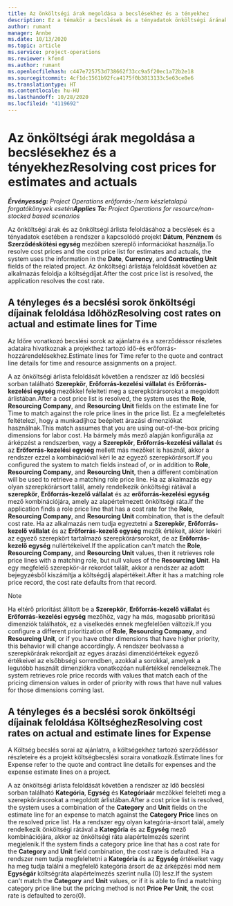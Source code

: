 ```yaml
---
title: Az önköltségi árak megoldása a becslésekhez és a tényekhez
description: Ez a témakör a becslések és a tényadatok önköltségi árának feloldásával kapcsolatban tartalmaz tájékoztatást.
author: rumant
manager: Annbe
ms.date: 10/13/2020
ms.topic: article
ms.service: project-operations
ms.reviewer: kfend
ms.author: rumant
ms.openlocfilehash: c447e725753d738662f33cc9a5f20ec1a72b2e18
ms.sourcegitcommit: 4cf1dc1561b92fca4175f0b3813133c5e63ce8e6
ms.translationtype: HT
ms.contentlocale: hu-HU
ms.lasthandoff: 10/28/2020
ms.locfileid: "4119692"
---
```

# <a name="resolving-cost-prices-for-estimates-and-actuals"></a><span data-ttu-id="fc1e0-103">Az önköltségi árak megoldása a becslésekhez és a tényekhez</span><span class="sxs-lookup"><span data-stu-id="fc1e0-103">Resolving cost prices for estimates and actuals</span></span>

<span data-ttu-id="fc1e0-104">_**Érvényesség:** Project Operations erőforrás-/nem készletalapú forgatókönyvek esetén_</span><span class="sxs-lookup"><span data-stu-id="fc1e0-104">_**Applies To:** Project Operations for resource/non-stocked based scenarios_</span></span>

<span data-ttu-id="fc1e0-105">Az önköltségi árak és az önköltségi árlista feloldásához a becslések és a tényadatok esetében a rendszer a kapcsolódó projekt **Dátum**, **Pénznem** és **Szerződéskötési egység** mezőiben szereplő információkat használja.</span><span class="sxs-lookup"><span data-stu-id="fc1e0-105">To resolve cost prices and the cost price list for estimates and actuals, the system uses the information in the **Date**, **Currency**, and **Contracting Unit** fields of the related project.</span></span> <span data-ttu-id="fc1e0-106">Az önköltségi árlistája feloldását követően az alkalmazás feloldja a költségdíjat.</span><span class="sxs-lookup"><span data-stu-id="fc1e0-106">After the cost price list is resolved, the application resolves the cost rate.</span></span>

## <a name="resolving-cost-rates-on-actual-and-estimate-lines-for-time"></a><span data-ttu-id="fc1e0-107">A tényleges és a becslési sorok önköltségi díjainak feloldása Időhöz</span><span class="sxs-lookup"><span data-stu-id="fc1e0-107">Resolving cost rates on actual and estimate lines for Time</span></span>

<span data-ttu-id="fc1e0-108">Az Időre vonatkozó becslési sorok az ajánlatra és a szerződéssor részletes adataira hivatkoznak a projekthez tartozó idő-és erőforrás-hozzárendelésekhez.</span><span class="sxs-lookup"><span data-stu-id="fc1e0-108">Estimate lines for Time refer to the quote and contract line details for time and resource assignments on a project.</span></span>

<span data-ttu-id="fc1e0-109">A az önköltségi árlista feloldását követően a rendszer az Idő becslési sorban található **Szerepkör**, **Erőforrás-kezelési vállalat** és **Erőforrás-kezelési egység** mezőkkel felelteti meg a szerepkörársorokat a megoldott árlistában.</span><span class="sxs-lookup"><span data-stu-id="fc1e0-109">After a cost price list is resolved, the system uses the **Role**, **Resourcing Company**, and **Resourcing Unit** fields on the estimate line for Time to match against the role price lines in the price list.</span></span> <span data-ttu-id="fc1e0-110">Ez a megfeleltetés feltételezi, hogy a munkadíjhoz beépített árazási dimenziókat használnak.</span><span class="sxs-lookup"><span data-stu-id="fc1e0-110">This match assumes that you are using out-of-the-box pricing dimensions for labor cost.</span></span> <span data-ttu-id="fc1e0-111">Ha bármely más mező alapján konfigurálja az árképzést a rendszerben, vagy a **Szerepkör**, **Erőforrás-kezelési vállalat** és az **Erőforrás-kezelési egység** mellett más mezőket is használ, akkor a rendszer ezzel a kombinációval kéri le az egyező szerepkörársort.</span><span class="sxs-lookup"><span data-stu-id="fc1e0-111">If you configured the system to match fields instead of, or in addition to **Role**, **Resourcing Company**, and **Resourcing Unit**, then a different combination will be used to retrieve a matching role price line.</span></span> <span data-ttu-id="fc1e0-112">Ha az alkalmazás egy olyan szerepkörársort talál, amely rendelkezik önköltségi rátával a **szerepkör**, **Erőforrás-kezelő vállalat** és az **erőforrás-kezelési egység** mező kombinációjára, amely az alapértelmezett önköltségi ráta.</span><span class="sxs-lookup"><span data-stu-id="fc1e0-112">If the application finds a role price line that has a cost rate for the **Role**, **Resourcing Company**, and **Resourcing Unit** combination, that is the default cost rate.</span></span> <span data-ttu-id="fc1e0-113">Ha az alkalmazás nem tudja egyeztetni a **Szerepkör**, **Erőforrás-kezelő vállalat** és az **Erőforrás-kezelő egység** mezők értékeit, akkor lekéri az egyező szerepkört tartalmazó szerepkörársorokat, de az **Erőforrás-kezelő egység** nullértékeivel.</span><span class="sxs-lookup"><span data-stu-id="fc1e0-113">If the application can't match the **Role**, **Resourcing Company**, and **Resourcing Unit** values, then it retrieves role price lines with a matching role, but null values of the **Resourcing Unit**.</span></span> <span data-ttu-id="fc1e0-114">Ha egy megfelelő szerepkör-ár rekordot talált, akkor a rendszer az adott bejegyzésből kiszámítja a költségdíj alapértékeit.</span><span class="sxs-lookup"><span data-stu-id="fc1e0-114">After it has a matching role price record, the cost rate defaults from that record.</span></span> 

> [!NOTE]
> <span data-ttu-id="fc1e0-115">Ha eltérő prioritást állított be a **Szerepkör**, **Erőforrás-kezelő vállalat** és **Erőforrás-kezelési egység** mezőhöz, vagy ha más, magasabb prioritású dimenziók találhatók, ez a viselkedés ennek megfelelően változik.</span><span class="sxs-lookup"><span data-stu-id="fc1e0-115">If you configure a different prioritization of **Role**, **Resourcing Company**, and **Resourcing Unit**, or if you have other dimensions that have higher priority, this behavior will change accordingly.</span></span> <span data-ttu-id="fc1e0-116">A rendszer beolvassa a szerepkörárak rekordjait az egyes árazási dimenzióértékek egyező értékeivel az elsőbbségi sorrendben, azokkal a sorokkal, amelyek a legutóbb használt dimenziókra vonatkozóan nullértékkel rendelkeznek.</span><span class="sxs-lookup"><span data-stu-id="fc1e0-116">The system retrieves role price records with values that match each of the pricing dimension values in order of priority with rows that have null values for those dimensions coming last.</span></span>

## <a name="resolving-cost-rates-on-actual-and-estimate-lines-for-expense"></a><span data-ttu-id="fc1e0-117">A tényleges és a becslési sorok önköltségi díjainak feloldása Költséghez</span><span class="sxs-lookup"><span data-stu-id="fc1e0-117">Resolving cost rates on actual and estimate lines for Expense</span></span>

<span data-ttu-id="fc1e0-118">A Költség becslés sorai az ajánlatra, a költségekhez tartozó szerződéssor részleteire és a projekt költségbecslési soraira vonatkozik.</span><span class="sxs-lookup"><span data-stu-id="fc1e0-118">Estimate lines for Expense refer to the quote and contract line details for expenses and the expense estimate lines on a project.</span></span>

<span data-ttu-id="fc1e0-119">A az önköltségi árlista feloldását követően a rendszer az Idő becslési sorban található **Kategória**, **Egység** és **Kategóriaár** mezőkkel felelteti meg a szerepkörársorokat a megoldott árlistában.</span><span class="sxs-lookup"><span data-stu-id="fc1e0-119">After a cost price list is resolved, the system uses a combination of the **Category** and **Unit** fields on the estimate line for an expense to match against the **Category Price** lines on the resolved price list.</span></span> <span data-ttu-id="fc1e0-120">Ha a rendszer egy olyan kategória-ársort talál, amely rendelkezik önköltségi rátával a **Kategória** és az **Egység** mező kombinációjára, akkor az önköltségi ráta alapértelmezés szerint megjelenik.</span><span class="sxs-lookup"><span data-stu-id="fc1e0-120">If the system finds a category price line that has a cost rate for the **Category** and **Unit** field combination, the cost rate is defaulted.</span></span> <span data-ttu-id="fc1e0-121">Ha a rendszer nem tudja megfeleltetni a **Kategória** és az **Egység** értékeiket vagy ha meg tudja találni a megfelelő kategória ársort de az árképzési mód nem **Egységár** költségráta alapértelmezés szerint nulla (0) lesz.</span><span class="sxs-lookup"><span data-stu-id="fc1e0-121">If the system can't match the **Category** and **Unit** values, or if it is able to find a matching category price line but the pricing method is not **Price Per Unit**, the cost rate is defaulted to zero(0).</span></span>
